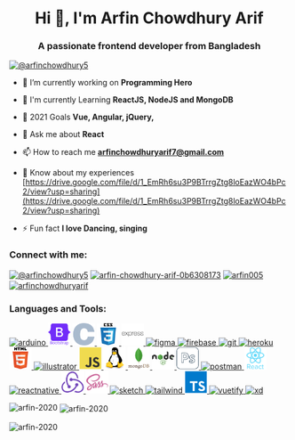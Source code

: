 <h1 align="center">Hi 👋, I'm Arfin Chowdhury Arif</h1>
<h3 align="center">A passionate frontend developer from Bangladesh</h3>

<p align="left"> <a href="https://twitter.com/@arfinchowdhury5" target="blank"><img src="https://img.shields.io/twitter/follow/@arfinchowdhury5?logo=twitter&style=for-the-badge" alt="@arfinchowdhury5" /></a> </p>

- 🔭 I’m currently working on **Programming Hero**

- 🌱 I'm currently Learning **ReactJS, NodeJS and MongoDB**

- 🎯 2021 Goals **Vue, Angular, jQuery,**

- 💬 Ask me about **React**

- 📫 How to reach me **arfinchowdhuryarif7@gmail.com**

- 📄 Know about my experiences [https://drive.google.com/file/d/1_EmRh6su3P9BTrrgZtg8loEazWO4bPc2/view?usp=sharing](https://drive.google.com/file/d/1_EmRh6su3P9BTrrgZtg8loEazWO4bPc2/view?usp=sharing)

- ⚡ Fun fact **I love Dancing, singing**

<h3 align="left">Connect with me:</h3>
<p align="left">

<a href="https://twitter.com/@arfinchowdhury5" target="blank"><img align="center" src="https://cdn.jsdelivr.net/npm/simple-icons@3.0.1/icons/twitter.svg" alt="@arfinchowdhury5" height="30" width="40" /></a>
<a href="https://linkedin.com/in/arfin-chowdhury-arif-0b6308173" target="blank"><img align="center" src="https://cdn.jsdelivr.net/npm/simple-icons@3.0.1/icons/linkedin.svg" alt="arfin-chowdhury-arif-0b6308173" height="30" width="40" /></a>
<a href="https://fb.com/arfin005" target="blank"><img align="center" src="https://cdn.jsdelivr.net/npm/simple-icons@3.0.1/icons/facebook.svg" alt="arfin005" height="30" width="40" /></a>
<a href="https://instagram.com/arfinchowdhuryarif" target="blank"><img align="center" src="https://cdn.jsdelivr.net/npm/simple-icons@3.0.1/icons/instagram.svg" alt="arfinchowdhuryarif" height="30" width="40" /></a>





<h3 align="left">Languages and Tools:</h3>
<p align="left"> <a href="https://www.arduino.cc/" target="_blank"> <img src="https://cdn.worldvectorlogo.com/logos/arduino-1.svg" alt="arduino" width="40" height="40"/> </a> <a href="https://getbootstrap.com" target="_blank"> <img src="https://raw.githubusercontent.com/devicons/devicon/master/icons/bootstrap/bootstrap-plain-wordmark.svg" alt="bootstrap" width="40" height="40"/> </a> <a href="https://www.cprogramming.com/" target="_blank"> <img src="https://raw.githubusercontent.com/devicons/devicon/master/icons/c/c-original.svg" alt="c" width="40" height="40"/> </a> <a href="https://www.w3schools.com/css/" target="_blank"> <img src="https://raw.githubusercontent.com/devicons/devicon/master/icons/css3/css3-original-wordmark.svg" alt="css3" width="40" height="40"/> </a> <a href="https://expressjs.com" target="_blank"> <img src="https://raw.githubusercontent.com/devicons/devicon/master/icons/express/express-original-wordmark.svg" alt="express" width="40" height="40"/> </a> <a href="https://www.figma.com/" target="_blank"> <img src="https://www.vectorlogo.zone/logos/figma/figma-icon.svg" alt="figma" width="40" height="40"/> </a> <a href="https://firebase.google.com/" target="_blank"> <img src="https://www.vectorlogo.zone/logos/firebase/firebase-icon.svg" alt="firebase" width="40" height="40"/> </a> <a href="https://git-scm.com/" target="_blank"> <img src="https://www.vectorlogo.zone/logos/git-scm/git-scm-icon.svg" alt="git" width="40" height="40"/> </a> <a href="https://heroku.com" target="_blank"> <img src="https://www.vectorlogo.zone/logos/heroku/heroku-icon.svg" alt="heroku" width="40" height="40"/> </a> <a href="https://www.w3.org/html/" target="_blank"> <img src="https://raw.githubusercontent.com/devicons/devicon/master/icons/html5/html5-original-wordmark.svg" alt="html5" width="40" height="40"/> </a> <a href="https://www.adobe.com/in/products/illustrator.html" target="_blank"> <img src="https://www.vectorlogo.zone/logos/adobe_illustrator/adobe_illustrator-icon.svg" alt="illustrator" width="40" height="40"/> </a> <a href="https://developer.mozilla.org/en-US/docs/Web/JavaScript" target="_blank"> <img src="https://raw.githubusercontent.com/devicons/devicon/master/icons/javascript/javascript-original.svg" alt="javascript" width="40" height="40"/> </a> <a href="https://www.linux.org/" target="_blank"> <img src="https://raw.githubusercontent.com/devicons/devicon/master/icons/linux/linux-original.svg" alt="linux" width="40" height="40"/> </a> <a href="https://www.mongodb.com/" target="_blank"> <img src="https://raw.githubusercontent.com/devicons/devicon/master/icons/mongodb/mongodb-original-wordmark.svg" alt="mongodb" width="40" height="40"/> </a> <a href="https://nodejs.org" target="_blank"> <img src="https://raw.githubusercontent.com/devicons/devicon/master/icons/nodejs/nodejs-original-wordmark.svg" alt="nodejs" width="40" height="40"/> </a> <a href="https://www.photoshop.com/en" target="_blank"> <img src="https://raw.githubusercontent.com/devicons/devicon/master/icons/photoshop/photoshop-line.svg" alt="photoshop" width="40" height="40"/> </a> <a href="https://postman.com" target="_blank"> <img src="https://www.vectorlogo.zone/logos/getpostman/getpostman-icon.svg" alt="postman" width="40" height="40"/> </a> <a href="https://reactjs.org/" target="_blank"> <img src="https://raw.githubusercontent.com/devicons/devicon/master/icons/react/react-original-wordmark.svg" alt="react" width="40" height="40"/> </a> <a href="https://reactnative.dev/" target="_blank"> <img src="https://reactnative.dev/img/header_logo.svg" alt="reactnative" width="40" height="40"/> </a> <a href="https://redux.js.org" target="_blank"> <img src="https://raw.githubusercontent.com/devicons/devicon/master/icons/redux/redux-original.svg" alt="redux" width="40" height="40"/> </a> <a href="https://sass-lang.com" target="_blank"> <img src="https://raw.githubusercontent.com/devicons/devicon/master/icons/sass/sass-original.svg" alt="sass" width="40" height="40"/> </a> <a href="https://www.sketch.com/" target="_blank"> <img src="https://www.vectorlogo.zone/logos/sketchapp/sketchapp-icon.svg" alt="sketch" width="40" height="40"/> </a> <a href="https://tailwindcss.com/" target="_blank"> <img src="https://www.vectorlogo.zone/logos/tailwindcss/tailwindcss-icon.svg" alt="tailwind" width="40" height="40"/> </a> <a href="https://www.typescriptlang.org/" target="_blank"> <img src="https://raw.githubusercontent.com/devicons/devicon/master/icons/typescript/typescript-original.svg" alt="typescript" width="40" height="40"/> </a> <a href="https://vuetifyjs.com/en/" target="_blank"> <img src="https://bestofjs.org/logos/vuetify.svg" alt="vuetify" width="40" height="40"/> </a> <a href="https://www.adobe.com/products/xd.html" target="_blank"> <img src="https://cdn.worldvectorlogo.com/logos/adobe-xd.svg" alt="xd" width="40" height="40"/> </a> </p>

<p><img align="left" src="https://github-readme-stats.vercel.app/api/top-langs?username=arfin-2020&show_icons=true&locale=en&layout=compact" alt="arfin-2020" /></p>

<p>&nbsp;<img align="center" src="https://github-readme-stats.vercel.app/api?username=arfin-2020&show_icons=true&locale=en" alt="arfin-2020" /></p>

<p><img align="center" src="https://github-readme-streak-stats.herokuapp.com/?user=arfin-2020&" alt="arfin-2020" /></p>

